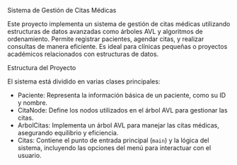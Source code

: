 Sistema de Gestión de Citas Médicas

Este proyecto implementa un sistema de gestión de citas médicas utilizando estructuras de datos avanzadas como árboles AVL y algoritmos de ordenamiento. Permite registrar
pacientes, agendar citas, y realizar consultas de manera eficiente. Es ideal para clínicas pequeñas o proyectos académicos relacionados con estructuras de datos.

Estructura del Proyecto

El sistema está dividido en varias clases principales:

- Paciente: Representa la información básica de un paciente, como su ID y nombre.
- CitaNode: Define los nodos utilizados en el árbol AVL para gestionar las citas.
- ArbolCitas: Implementa un árbol AVL para manejar las citas médicas, asegurando equilibrio y eficiencia.
- Citas: Contiene el punto de entrada principal (`main`) y la lógica del sistema, incluyendo las opciones del menú para interactuar con el usuario.
